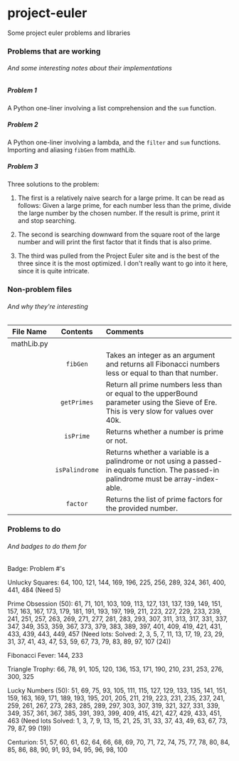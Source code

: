 project-euler
=============

Some project euler problems and libraries

### Problems that are working
###### And some interesting notes about their implementations

##### Problem 1
A Python one-liner involving a list comprehension and the ```sum``` function.

##### Problem 2
A Python one-liner involving a lambda, and the ```filter``` and ```sum``` functions. Importing and aliasing ```fibGen``` from mathLib.

##### Problem 3
Three solutions to the problem:

1. The first is a relatively naive search for a large prime. It can be read as follows: Given a large prime, for each number less than the prime, divide the large number by the chosen number. If the result is prime, print it and stop searching.

2. The second is searching downward from the square root of the large number and will print the first factor that it finds that is also prime.

3. The third was pulled from the Project Euler site and is the best of the three since it is the most optimized. I don't really want to go into it here, since it is quite intricate.



### Non-problem files
###### And why they're interesting

| File Name | Contents | Comments |
| :---------: | :--------: | :-------- |
| mathLib.py | | |
| | ```fibGen``` | Takes an integer as an argument and returns all Fibonacci numbers less or equal to than that number. |
| | ```getPrimes``` | Return all prime numbers less than or equal to the upperBound parameter using the Sieve of Ere. This is very slow for values over 40k. |
| | ```isPrime``` | Returns whether a number is prime or not. |
| | ```isPalindrome``` | Returns whether a variable is a palindrome or not using a passed-in equals function. The passed-in palindrome must be array-index-able. |
| | ```factor``` | Returns the list of prime factors for the provided number. |

### Problems to do
###### And badges to do them for
Badge: Problem #'s

Unlucky Squares: 64, 100, 121, 144, 169, 196, 225, 256, 289, 324, 361, 400, 441, 484 (Need 5)

Prime Obsession (50): 61, 71, 101, 103, 109, 113, 127, 131, 137, 139, 149, 151, 157, 163, 167, 173, 179, 181, 191, 193, 197, 199, 211, 223, 227, 229, 233, 239, 241, 251, 257, 263, 269, 271, 277, 281, 283, 293, 307, 311, 313, 317, 331, 337, 347, 349, 353, 359, 367, 373, 379, 383, 389, 397, 401, 409, 419, 421, 431, 433, 439, 443, 449, 457 (Need lots: Solved: 2, 3, 5, 7, 11, 13, 17, 19, 23, 29, 31, 37, 41, 43, 47, 53, 59, 67, 73, 79, 83, 89, 97, 107 (24))

Fibonacci Fever: 144, 233

Triangle Trophy: 66, 78, 91, 105, 120, 136, 153, 171, 190, 210, 231, 253, 276, 300, 325

Lucky Numbers (50): 51, 69, 75, 93, 105, 111, 115, 127, 129, 133, 135, 141, 151, 159, 163, 169, 171, 189, 193, 195, 201, 205, 211, 219, 223, 231, 235, 237, 241, 259, 261, 267, 273, 283, 285, 289, 297, 303, 307, 319, 321, 327, 331, 339, 349, 357, 361, 367, 385, 391, 393, 399, 409, 415, 421, 427, 429, 433, 451, 463 (Need lots Solved: 1, 3, 7, 9, 13, 15, 21, 25, 31, 33, 37, 43, 49, 63, 67, 73, 79, 87, 99 (19))

Centurion: 51, 57, 60, 61, 62, 64, 66, 68, 69, 70, 71, 72, 74, 75, 77, 78, 80, 84, 85, 86, 88, 90, 91, 93, 94, 95, 96, 98, 100

